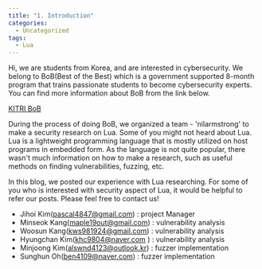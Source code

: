 ```yaml
---
title: "1. Introduction"
categories:
  - Uncategorized
tags:
  - Lua
---
```

Hi, we are students from Korea, and are interested in cybersecurity. We belong to BoB(Best of the Best) which is a government supported 8-month program  that trains passionate students to become cybersecurity experts. You can find more information about BoB from the link below.

<a href="https://www.kitribob.kr/">KITRI BoB</a>

During the process of doing BoB, we organized a team - 'nilarmstrong' to make a security research on Lua. Some of you might not heard about Lua. Lua is a lightweight programming language that is mostly utilized on host programs in embedded form. As the language is not quite popular, there wasn't much information on how to make a research, such as useful methods on finding vulnerabilities, fuzzing, etc.

In this blog, we posted our experience with Lua researching. For some of you who is interested with security aspect of Lua, it would be helpful to refer our posts. Please feel free to contact us!

- Jihoi Kim(pascal4847@gmail.com) : project Manager
- Minseok Kang(maple19out@gmail.com) : vulnerability analysis
- Woosun Kang(kws981924@gmail.com) : vulnerability analysis
- Hyungchan Kim(khc9804@naver.com ) : vulnerability analysis
- Minjoong Kim(alswnd4123@outlook.kr) : fuzzer implementation
- Sunghun Oh(ben4109@naver.com) : fuzzer implementation
